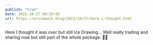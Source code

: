 ```yaml
---
publish: "true"
date: 2022-10-27 08:29:05
url: https://ericmwalk.blog/2022/10/27/here-i-thought.html
---
```


Here I thought it was over but still Ice Drawing... Well really trading and sharing now but still part of the whole package. 🏒😖